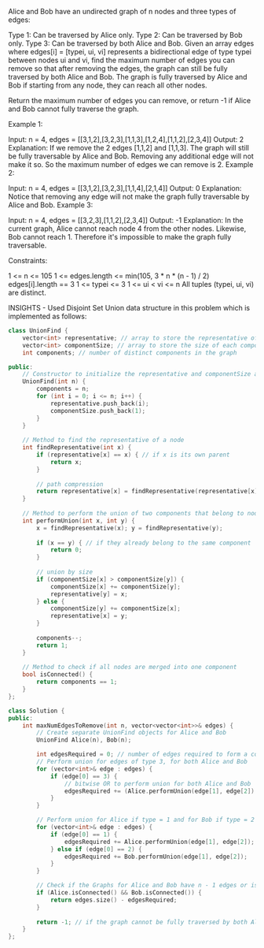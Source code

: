 Alice and Bob have an undirected graph of n nodes and three types of edges:

Type 1: Can be traversed by Alice only.
Type 2: Can be traversed by Bob only.
Type 3: Can be traversed by both Alice and Bob.
Given an array edges where edges[i] = [typei, ui, vi] represents a bidirectional edge of type typei between nodes ui and vi, find the maximum number of edges you can remove so that after removing the edges, the graph can still be fully traversed by both Alice and Bob. The graph is fully traversed by Alice and Bob if starting from any node, they can reach all other nodes.

Return the maximum number of edges you can remove, or return -1 if Alice and Bob cannot fully traverse the graph.

 

Example 1:



Input: n = 4, edges = [[3,1,2],[3,2,3],[1,1,3],[1,2,4],[1,1,2],[2,3,4]]
Output: 2
Explanation: If we remove the 2 edges [1,1,2] and [1,1,3]. The graph will still be fully traversable by Alice and Bob. Removing any additional edge will not make it so. So the maximum number of edges we can remove is 2.
Example 2:



Input: n = 4, edges = [[3,1,2],[3,2,3],[1,1,4],[2,1,4]]
Output: 0
Explanation: Notice that removing any edge will not make the graph fully traversable by Alice and Bob.
Example 3:



Input: n = 4, edges = [[3,2,3],[1,1,2],[2,3,4]]
Output: -1
Explanation: In the current graph, Alice cannot reach node 4 from the other nodes. Likewise, Bob cannot reach 1. Therefore it's impossible to make the graph fully traversable.
 

 

Constraints:

1 <= n <= 105
1 <= edges.length <= min(105, 3 * n * (n - 1) / 2)
edges[i].length == 3
1 <= typei <= 3
1 <= ui < vi <= n
All tuples (typei, ui, vi) are distinct.


INSIGHTS - Used Disjoint Set Union data structure in this problem which is implemented as follows:

```cpp
class UnionFind {
    vector<int> representative; // array to store the representative of each node
    vector<int> componentSize; // array to store the size of each component
    int components; // number of distinct components in the graph

public:
    // Constructor to initialize the representative and componentSize arrays
    UnionFind(int n) {
        components = n;
        for (int i = 0; i <= n; i++) {
            representative.push_back(i);
            componentSize.push_back(1);
        }
    }
    
    // Method to find the representative of a node
    int findRepresentative(int x) {
        if (representative[x] == x) { // if x is its own parent
            return x;
        }
        
        // path compression
        return representative[x] = findRepresentative(representative[x]);
    }
    
    // Method to perform the union of two components that belong to nodes x and y
    int performUnion(int x, int y) {       
        x = findRepresentative(x); y = findRepresentative(y);
        
        if (x == y) { // if they already belong to the same component
            return 0;
        }
        
        // union by size
        if (componentSize[x] > componentSize[y]) {
            componentSize[x] += componentSize[y];
            representative[y] = x;
        } else {
            componentSize[y] += componentSize[x];
            representative[x] = y;
        }
        
        components--;
        return 1;
    }
    
    // Method to check if all nodes are merged into one component
    bool isConnected() {
        return components == 1;
    }
};

class Solution {
public:
    int maxNumEdgesToRemove(int n, vector<vector<int>>& edges) {
        // Create separate UnionFind objects for Alice and Bob
        UnionFind Alice(n), Bob(n);

        int edgesRequired = 0; // number of edges required to form a connected graph
        // Perform union for edges of type 3, for both Alice and Bob
        for (vector<int>& edge : edges) {
            if (edge[0] == 3) {
                // bitwise OR to perform union for both Alice and Bob
                edgesRequired += (Alice.performUnion(edge[1], edge[2]) | Bob.performUnion(edge[1], edge[2]));
            }
        }

        // Perform union for Alice if type = 1 and for Bob if type = 2
        for (vector<int>& edge : edges) {
            if (edge[0] == 1) {
                edgesRequired += Alice.performUnion(edge[1], edge[2]);
            } else if (edge[0] == 2) {
                edgesRequired += Bob.performUnion(edge[1], edge[2]);
            }
        }

        // Check if the Graphs for Alice and Bob have n - 1 edges or is a single component
        if (Alice.isConnected() && Bob.isConnected()) {
            return edges.size() - edgesRequired;
        }
        
        return -1; // if the graph cannot be fully traversed by both Alice and Bob
    }
};
```
